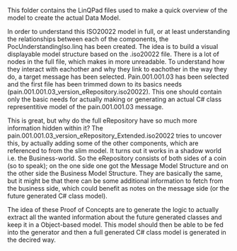 This folder contains the LinQPad files used to make a quick overview of the model to create the actual Data Model.

In order to understand this ISO20022 model in full, or at least understanding the relationships between each of the components, the PocUnderstandingIso.linq has been created.
The idea is to build a visual displayable model structure based on the .iso20022 file. There is a lot of nodes in the full file, which makes in more unreadable. To understand how they interact with eachother and why they link to eachother in the way they do, a target message has been selected. Pain.001.001.03 has been selected and the first file has been trimmed down to its basics needs (pain.001.001.03_version_eRepository.iso20022). This one should contain only the basic needs for actually making or generating an actual C# class representitive model of the pain.001.001.03 message. 

This is great, but why do the full eRepository have so much more information hidden within it? The pain.001.001.03_version_eRepository_Extended.iso20022 tries to uncover this, by actually adding some of the other components, which are referenced to from the slim model. It turns out it works in a shadow world i.e. the Business-world. So the eRepository consists of both sides of a coin (so to speak); on the one side one got the Message Model Structure and on the other side the Business Model Structure. They are basically the same, but it might be that there can be some additional information to fetch from the business side, which could benefit as notes on the message side (or the future generated C# class model).

The idea of these Proof of Concepts are to generate the logic to actually extract all the wanted information about the future generated classes and keep it in a Object-based model. This model should then be able to be fed into the generator and then a full generated C# class model is generated in the decired way.